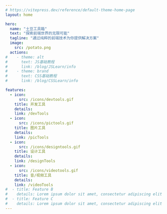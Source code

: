 ```yaml
---
# https://vitepress.dev/reference/default-theme-home-page
layout: home

hero:
  name: "土豆工具箱"
  text: "探索前端世界的无限可能"
  tagline: "通过纯粹的前端技术为你提供解决方案"
  image:
    src: /potato.png  
  actions:
#    - theme: alt
#      text: JS基础教程
#      link: /blog/JSLearn/info
#    - theme: brand
#      text: CSS基础教程
#      link: /blog/CSSLearn/info

features:
  - icon: 
      src: /icons/devtools.gif
    title: 开发工具
    details: 
    link: /devTools
  - icon: 
      src: /icons/pictools.gif
    title: 图片工具
    details: 
    link: /picTools
  - icon: 
      src: /icons/designtools.gif
    title: 设计工具
    details: 
    link: /designTools    
  - icon: 
      src: /icons/videotools.gif
    title: 音/视频工具
    details: 
    link: /videoTools      
#  - title: Feature B
#    details: Lorem ipsum dolor sit amet, consectetur adipiscing elit
#  - title: Feature C
#    details: Lorem ipsum dolor sit amet, consectetur adipiscing elit
---
```


